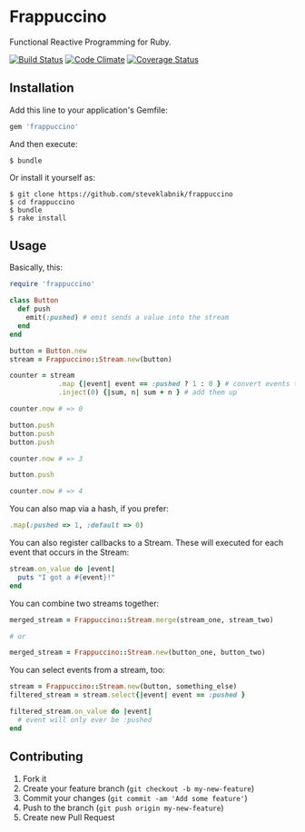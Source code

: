 # Frappuccino

Functional Reactive Programming for Ruby.

[![Build Status](https://travis-ci.org/steveklabnik/frappuccino.png?branch=master)](https://travis-ci.org/steveklabnik/frappuccino) [![Code Climate](https://codeclimate.com/github/steveklabnik/frappuccino.png)](https://codeclimate.com/github/steveklabnik/frappuccino) [![Coverage Status](https://coveralls.io/repos/steveklabnik/frappuccino/badge.png?branch=master)](https://coveralls.io/r/steveklabnik/frappuccino)

## Installation

Add this line to your application's Gemfile:

```ruby
gem 'frappuccino'
```

And then execute:

    $ bundle

Or install it yourself as:

    $ git clone https://github.com/steveklabnik/frappuccino
    $ cd frappuccino
    $ bundle
    $ rake install

## Usage

Basically, this:

```ruby
require 'frappuccino'

class Button
  def push
    emit(:pushed) # emit sends a value into the stream
  end
end

button = Button.new
stream = Frappuccino::Stream.new(button)

counter = stream
            .map {|event| event == :pushed ? 1 : 0 } # convert events to ints
            .inject(0) {|sum, n| sum + n } # add them up

counter.now # => 0

button.push
button.push
button.push

counter.now # => 3

button.push

counter.now # => 4
```

You can also map via a hash, if you prefer:

```ruby
.map(:pushed => 1, :default => 0)
```

You can also register callbacks to a Stream. These will executed for
each event that occurs in the Stream:

```ruby
stream.on_value do |event|
  puts "I got a #{event}!"
end
```

You can combine two streams together:

```ruby
merged_stream = Frappuccino::Stream.merge(stream_one, stream_two)

# or

merged_stream = Frappuccino::Stream.new(button_one, button_two)
```

You can select events from a stream, too:

```ruby
stream = Frappuccino::Stream.new(button, something_else)
filtered_stream = stream.select{|event| event == :pushed }

filtered_stream.on_value do |event|
  # event will only ever be :pushed
end
```

## Contributing

1. Fork it
2. Create your feature branch (`git checkout -b my-new-feature`)
3. Commit your changes (`git commit -am 'Add some feature'`)
4. Push to the branch (`git push origin my-new-feature`)
5. Create new Pull Request
